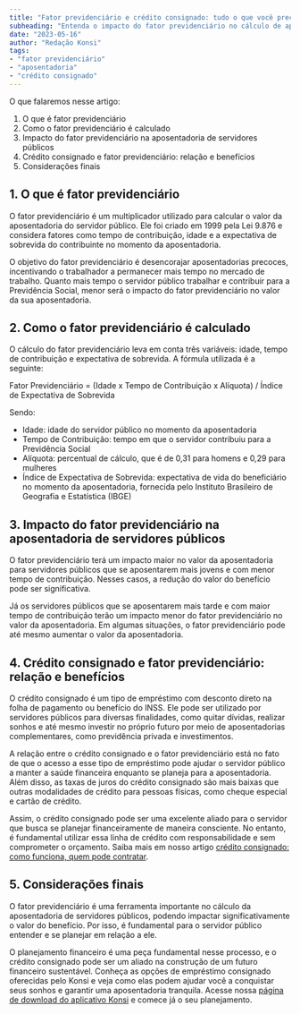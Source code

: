 ```yaml
---
title: "Fator previdenciário e crédito consignado: tudo o que você precisa saber"
subheading: "Entenda o impacto do fator previdenciário no cálculo de aposentadoria de servidores públicos e como ele se relaciona com o crédito consignado."
date: "2023-05-16"
author: "Redação Konsi"
tags:
- "fator previdenciário"
- "aposentadoria"
- "crédito consignado"
---
```


O que falaremos nesse artigo:

1. O que é fator previdenciário
2. Como o fator previdenciário é calculado
3. Impacto do fator previdenciário na aposentadoria de servidores públicos
4. Crédito consignado e fator previdenciário: relação e benefícios
5. Considerações finais

## 1. O que é fator previdenciário

O fator previdenciário é um multiplicador utilizado para calcular o valor da aposentadoria do servidor público. Ele foi criado em 1999 pela Lei 9.876 e considera fatores como tempo de contribuição, idade e a expectativa de sobrevida do contribuinte no momento da aposentadoria.

O objetivo do fator previdenciário é desencorajar aposentadorias precoces, incentivando o trabalhador a permanecer mais tempo no mercado de trabalho. Quanto mais tempo o servidor público trabalhar e contribuir para a Previdência Social, menor será o impacto do fator previdenciário no valor da sua aposentadoria.

## 2. Como o fator previdenciário é calculado

O cálculo do fator previdenciário leva em conta três variáveis: idade, tempo de contribuição e expectativa de sobrevida. A fórmula utilizada é a seguinte:

Fator Previdenciário = (Idade x Tempo de Contribuição x Alíquota) / Índice de Expectativa de Sobrevida

Sendo:
- Idade: idade do servidor público no momento da aposentadoria
- Tempo de Contribuição: tempo em que o servidor contribuiu para a Previdência Social
- Alíquota: percentual de cálculo, que é de 0,31 para homens e 0,29 para mulheres
- Índice de Expectativa de Sobrevida: expectativa de vida do beneficiário no momento da aposentadoria, fornecida pelo Instituto Brasileiro de Geografia e Estatística (IBGE)

## 3. Impacto do fator previdenciário na aposentadoria de servidores públicos

O fator previdenciário terá um impacto maior no valor da aposentadoria para servidores públicos que se aposentarem mais jovens e com menor tempo de contribuição. Nesses casos, a redução do valor do benefício pode ser significativa.

Já os servidores públicos que se aposentarem mais tarde e com maior tempo de contribuição terão um impacto menor do fator previdenciário no valor da aposentadoria. Em algumas situações, o fator previdenciário pode até mesmo aumentar o valor da aposentadoria.

## 4. Crédito consignado e fator previdenciário: relação e benefícios

O crédito consignado é um tipo de empréstimo com desconto direto na folha de pagamento ou benefício do INSS. Ele pode ser utilizado por servidores públicos para diversas finalidades, como quitar dívidas, realizar sonhos e até mesmo investir no próprio futuro por meio de aposentadorias complementares, como previdência privada e investimentos.

A relação entre o crédito consignado e o fator previdenciário está no fato de que o acesso a esse tipo de empréstimo pode ajudar o servidor público a manter a saúde financeira enquanto se planeja para a aposentadoria. Além disso, as taxas de juros do crédito consignado são mais baixas que outras modalidades de crédito para pessoas físicas, como cheque especial e cartão de crédito.

Assim, o crédito consignado pode ser uma excelente aliado para o servidor que busca se planejar financeiramente de maneira consciente. No entanto, é fundamental utilizar essa linha de crédito com responsabilidade e sem comprometer o orçamento. Saiba mais em nosso artigo [crédito consignado: como funciona, quem pode contratar](konsi.com.br/postagens/credito-consignado-como-funciona-quem-pode-contratar).

## 5. Considerações finais

O fator previdenciário é uma ferramenta importante no cálculo da aposentadoria de servidores públicos, podendo impactar significativamente o valor do benefício. Por isso, é fundamental para o servidor público entender e se planejar em relação a ele.

O planejamento financeiro é uma peça fundamental nesse processo, e o crédito consignado pode ser um aliado na construção de um futuro financeiro sustentável. Conheça as opções de empréstimo consignado oferecidas pelo Konsi e veja como elas podem ajudar você a conquistar seus sonhos e garantir uma aposentadoria tranquila. Acesse nossa [página de download do aplicativo Konsi](#) e comece já o seu planejamento.